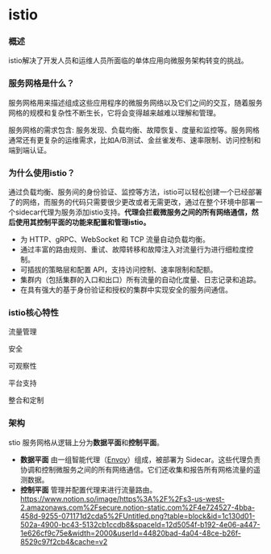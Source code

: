 # istio
### 概述

istio解决了开发人员和运维人员所面临的单体应用向微服务架构转变的挑战。

### 服务网格是什么？

服务网格用来描述组成这些应用程序的微服务网络以及它们之间的交互，随着服务网格的规模和复杂性不断生长，它将会变得越来越难以理解和管理。

服务网格的需求包含: 服务发现、负载均衡、故障恢复、度量和监控等。服务网格通常还有更复杂的运维需求，比如A/B测试、金丝雀发布、速率限制、访问控制和端到端认证。

### 为什么使用istio？

通过负载均衡、服务间的身份验证、监控等方法，istio可以轻松创建一个已经部署了的网络，而服务的代码只需要很少更改或者无需更改，通过在整个环境中部署一个sidecar代理为服务添加istio支持。**代理会拦截微服务之间的所有网络通信，然后使用其控制平面的功能来配置和管理istio。**

- 为 HTTP、gRPC、WebSocket 和 TCP 流量自动负载均衡。
- 通过丰富的路由规则、重试、故障转移和故障注入对流量行为进行细粒度控制。
- 可插拔的策略层和配置 API，支持访问控制、速率限制和配额。
- 集群内（包括集群的入口和出口）所有流量的自动化度量、日志记录和追踪。
- 在具有强大的基于身份验证和授权的集群中实现安全的服务间通信。

### istio核心特性

流量管理

安全

可观察性

平台支持

整合和定制

### 架构

stio 服务网格从逻辑上分为**数据平面**和**控制平面**。

- **数据平面** 由一组智能代理（[Envoy](https://www.envoyproxy.io/)）组成，被部署为 Sidecar。这些代理负责协调和控制微服务之间的所有网络通信。它们还收集和报告所有网格流量的遥测数据。
- **控制平面** 管理并配置代理来进行流量路由。
https://www.notion.so/image/https%3A%2F%2Fs3-us-west-2.amazonaws.com%2Fsecure.notion-static.com%2F4e724527-4bba-458d-9255-071171d2cda5%2FUntitled.png?table=block&id=1c130d01-502a-4900-bc43-5132cb1ccdb8&spaceId=12d5054f-b192-4e06-a447-1e626cf9c75e&width=2000&userId=44820bad-4a04-48ce-b26f-8529c97f2cb4&cache=v2